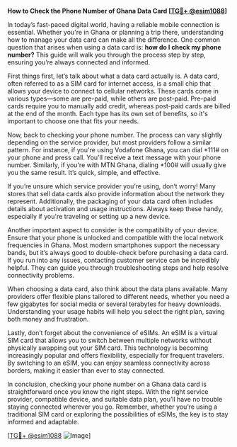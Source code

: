 **How to Check the Phone Number of Ghana Data Card [[TG💪+ @esim1088](https://t.me/s/esim1088)]**

In today’s fast-paced digital world, having a reliable mobile connection is essential. Whether you're in Ghana or planning a trip there, understanding how to manage your data card can make all the difference. One common question that arises when using a data card is: **how do I check my phone number?** This guide will walk you through the process step by step, ensuring you’re always connected and informed.

First things first, let’s talk about what a data card actually is. A data card, often referred to as a SIM card for internet access, is a small chip that allows your device to connect to cellular networks. These cards come in various types—some are pre-paid, while others are post-paid. Pre-paid cards require you to manually add credit, whereas post-paid cards are billed at the end of the month. Each type has its own set of benefits, so it's important to choose one that fits your needs.

Now, back to checking your phone number. The process can vary slightly depending on the service provider, but most providers follow a similar pattern. For instance, if you're using Vodafone Ghana, you can dial *111# on your phone and press call. You'll receive a text message with your phone number. Similarly, if you're with MTN Ghana, dialing *100# will usually give you the same result. It’s quick, simple, and effective.

If you’re unsure which service provider you’re using, don’t worry! Many stores that sell data cards also provide information about the network they represent. Additionally, the packaging of your data card often includes details about activation and usage instructions. Always keep these handy, especially if you're traveling or setting up a new device.

Another important aspect to consider is the compatibility of your device. Ensure that your phone is unlocked and compatible with the local network frequencies in Ghana. Most modern smartphones support the necessary bands, but it’s always good to double-check before purchasing a data card. If you run into any issues, contacting customer service can be incredibly helpful. They can guide you through troubleshooting steps and help resolve connectivity problems.

When choosing a data card, also think about the data plans available. Many providers offer flexible plans tailored to different needs, whether you need a few gigabytes for social media or several terabytes for heavy downloads. Understanding your usage habits will help you select the right plan, saving both money and frustration.

Lastly, don’t forget about the convenience of eSIMs. An eSIM is a virtual SIM card that allows you to switch between multiple networks without physically swapping out your SIM card. This technology is becoming increasingly popular and offers flexibility, especially for frequent travelers. By switching to an eSIM, you can enjoy seamless connectivity across borders, making it easier than ever to stay connected.

In conclusion, checking your phone number on a Ghana data card is straightforward once you know the right steps. With the right service provider, compatible device, and suitable data plan, you’ll have no trouble staying connected wherever you go. Remember, whether you’re using a traditional SIM card or exploring the possibilities of eSIMs, the key is to stay informed and adaptable.

[[TG💪+ @esim1088](https://t.me/s/esim1088) ![Image](https://i.postimg.cc/Y0z9fWf4/image.png)]